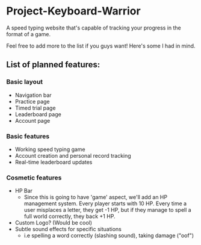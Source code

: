 # Project-Keyboard-Warrior
A speed typing website that's capable of tracking your progress in the format of a game.

Feel free to add more to the list if you guys want! Here's some I had in mind.

## List of planned features:
### Basic layout
* Navigation bar
* Practice page
* Timed trial page
* Leaderboard page
* Account page

### Basic features
* Working speed typing game
* Account creation and personal record tracking
* Real-time leaderboard updates

### Cosmetic features
* HP Bar
    - Since this is going to have 'game' aspect, we'll add an HP management system. Every player starts with 10 HP. Every time a user misplaces a letter, they get -1 HP, but if they manage to spell a full world correctly, they back +1 HP.
* Custom Logo? (Would be cool)
* Subtle sound effects for specific situations
    - i.e spelling a word correctly (slashing sound), taking damage ("oof")
